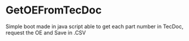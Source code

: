 # GetOEFromTecDoc
Simple boot made in java script able to get each part number in TecDoc, request the OE and Save in .CSV
